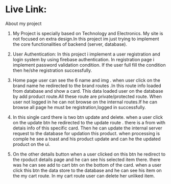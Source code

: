 # Live Link: 

About my project 

1. My Project is specially based on Technology and Electronics. My site is not focused on extra design.In this project im just trying to implement the core functionalities of backend (server, database).

2. User Authentication: In this project i implement a user registration and login system by using firebase authentication. In registration page i implement password validation condition. If the user full fill the condition then he/she registration successfully. 

3. Home page user can see the 6 name and img . when user click on the brand name he redirected to the brand routes .In this route info loaded from database and show a card. This data loaded user on the database by add product route.All these route are private/protected route. When user not logged in he can not browse on the internal routes.If he can browse all page he must be registration,logged in successfully.

4. In this single card there is two btn update and delete. when a user click on the update btn he redirected to the update route . there is a  from with detais info of this specific card. Then he can update the internal server request to the database for updation this product. when processing is comple he see a toast and his product update and can he the updated product on the ui. 

5. On the other details button when a user clicked on this btn he redirect to the rpoduct details page and he can see his selected item there. there was he can see add to cart btn on the bottom of the card. when a user click this btn the data store to the database and he can see his item on the my cart route. In my cart route user can delete her unliked item. 


